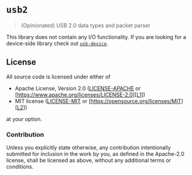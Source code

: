 # `usb2`

> (Opinionated) USB 2.0 data types and packet parser

This library does not contain any I/O functionality. If you are looking for a device-side
library check out [`usb-device`](https://crates.io/crates/usb-device).

## License

All source code is licensed under either of

- Apache License, Version 2.0 ([LICENSE-APACHE](LICENSE-APACHE) or
  [https://www.apache.org/licenses/LICENSE-2.0][L1])
- MIT license ([LICENSE-MIT](LICENSE-MIT) or
  [https://opensource.org/licenses/MIT][L2])

[L1]: https://www.apache.org/licenses/LICENSE-2.0
[L2]: https://opensource.org/licenses/MIT

at your option.

### Contribution

Unless you explicitly state otherwise, any contribution intentionally submitted
for inclusion in the work by you, as defined in the Apache-2.0 license, shall be
licensed as above, without any additional terms or conditions.
